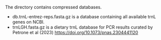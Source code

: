 The directory contains compressed databases.

- db.trnL-entrez-reps.fasta.gz is a database containing all available trnL genes on NCBI.
- trnLGH.fasta.gz is a dietary trnL database for PCR results curated by Petrone et al (2023) https://doi.org/10.1073/pnas.2304441120
